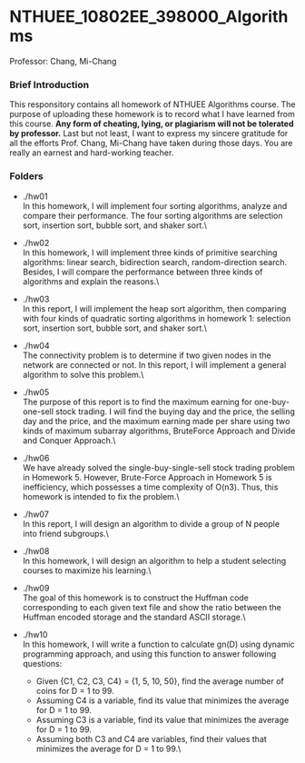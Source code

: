 # NTHUEE_10802EE_398000_Algorithms
Professor: Chang, Mi-Chang

### Brief Introduction
This responsitory contains all homework of NTHUEE Algorithms course. The purpose of uploading these homework is to record what I have learned from this course. **Any form of cheating, lying, or plagiarism will not be tolerated by professor.** Last but not least, I want to express my sincere gratitude for all the efforts Prof. Chang, Mi-Chang have taken during those days. You are really an earnest and hard-working teacher.

### Folders
- ./hw01\
  In this homework, I will implement four sorting algorithms, analyze and compare their performance. The four sorting algorithms are selection sort, insertion sort, bubble sort,    and shaker sort.\
  
- ./hw02\
  In this homework, I will implement three kinds of primitive searching algorithms: linear search, bidirection search, random-direction search. Besides, I will compare the performance between three kinds of algorithms and explain the reasons.\
  
- ./hw03\
  In this report, I will implement the heap sort algorithm, then comparing with four kinds of quadratic sorting algorithms in homework 1: selection sort, insertion sort, bubble sort, and shaker sort.\

- ./hw04\
  The connectivity problem is to determine if two given nodes in the network are connected or not. In this report, I will implement a general algorithm to solve this problem.\

- ./hw05\
  The purpose of this report is to find the maximum earning for one-buy-one-sell stock trading. I will find the buying day and the price, the selling day and the price, and the
maximum earning made per share using two kinds of maximum subarray algorithms, BruteForce Approach and Divide and Conquer Approach.\

- ./hw06\
   We have already solved the single-buy-single-sell stock trading problem in Homework 5. However, Brute-Force Approach in Homework 5 is inefficiency, which possesses a time complexity of O(n3). Thus, this homework is intended to fix the problem.\

- ./hw07\
  In this report, I will design an algorithm to divide a group of N people into friend subgroups.\

- ./hw08\
  In this homework, I will design an algorithm to help a student selecting courses to maximize his learning.\

- ./hw09\
  The goal of this homework is to construct the Huffman code corresponding to each given text file and show the ratio between the Huffman encoded storage and the standard ASCII
storage.\

- ./hw10\
  In this homework, I will write a function to calculate gn(D) using dynamic programming approach, and using this function to answer following questions:
  - Given {C1, C2, C3, C4} = {1, 5, 10, 50}, find the average number of coins for D = 1 to 99.
  - Assuming C4 is a variable, find its value that minimizes the average for D = 1 to 99. 
  - Assuming C3 is a variable, find its value that minimizes the average for D = 1 to 99.
  - Assuming both C3 and C4 are variables, find their values that minimizes the average for D = 1 to 99.\

